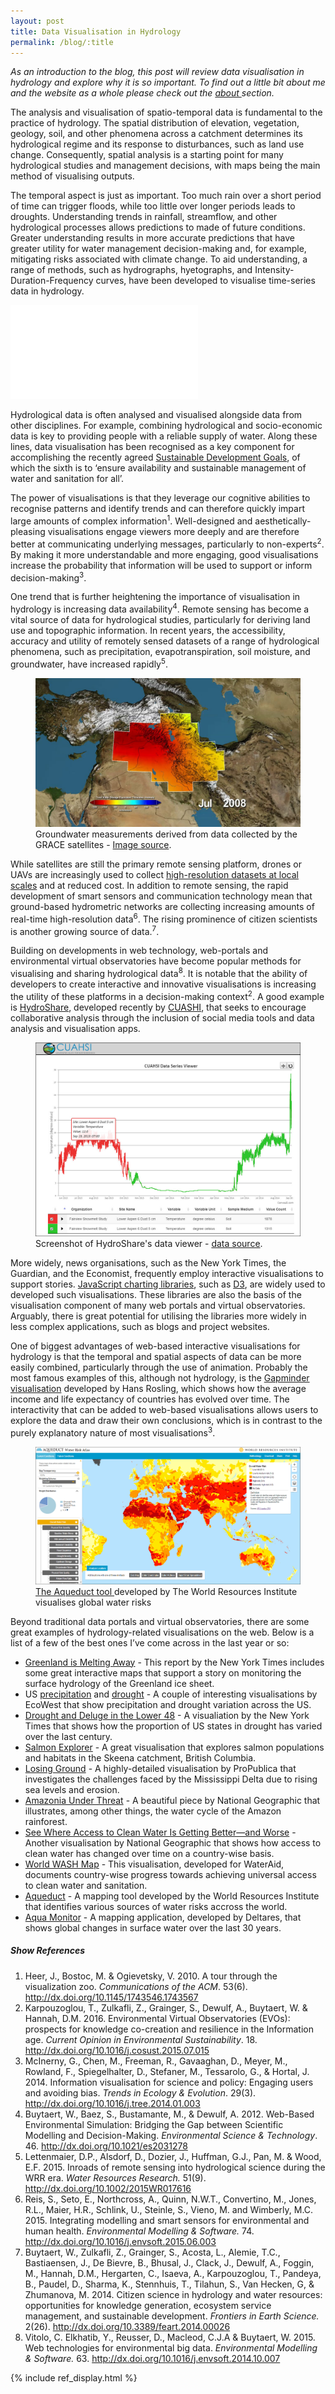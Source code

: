```yaml
---
layout: post
title: Data Visualisation in Hydrology
permalink: /blog/:title
---
```


_As an introduction to the blog, this post will review data visualisation in hydrology and explore why it is so important. To find out a little bit about me and the website as a whole please check out the <a href="../about">about </a> section._

The analysis and visualisation of spatio-temporal data is fundamental to  the practice of hydrology. The spatial distribution of elevation, vegetation, geology, soil, and other phenomena across a catchment determines its hydrological regime and its response to disturbances, such as land use change. Consequently, spatial analysis is a starting point for many hydrological studies and management decisions, with maps being the main method of visualising outputs. 

The temporal aspect is just as important. Too much rain over a short period of time can trigger floods, while too little over longer periods leads to droughts. Understanding trends in rainfall, streamflow, and other hydrological processes allows predictions to made of future conditions. Greater understanding results in more accurate predictions that have greater utility for water management decision-making and, for example, mitigating risks associated with climate change. To aid understanding, a range of methods, such as hydrographs, hyetographs, and Intensity-Duration-Frequency curves, have been developed to visualise time-series data in hydrology. 

<iframe src="../visualisations/lyd-annual-hydrograph.html" style="border:none;" scrolling="no"></iframe>

Hydrological data is often analysed and visualised alongside data from other disciplines. For example, combining hydrological and socio-economic data is key to providing people with a reliable supply of water. Along these lines, data visualisation has been recognised as a key component for accomplishing the recently agreed <a href="https://sustainabledevelopment.un.org/?menu=1300">Sustainable Development Goals</a>, of which the sixth is to ‘ensure availability and sustainable management of water and sanitation for all’. 

The power of visualisations is that they leverage our cognitive abilities to recognise patterns and identify trends and can therefore quickly impart large amounts of complex information<sup>1</sup>.  Well-designed and aesthetically-pleasing visualisations engage viewers more deeply and are therefore better at communicating underlying messages, particularly to non-experts<sup>2</sup>. By making it more understandable and more engaging, good visualisations increase the probability that information will be used to support or inform decision-making<sup>3</sup>. 

One trend that is further heightening the importance of visualisation in hydrology is increasing data availability<sup>4</sup>. Remote sensing has become a vital source of data for hydrological studies, particularly for deriving land use and topographic information.  In recent years, the accessibility, accuracy and utility of remotely sensed datasets of a range of hydrological phenomena, such as precipitation, evapotranspiration, soil moisture, and groundwater, have increased rapidly<sup>5</sup>.

<figure>
 <img src="../assets/images/grace.jpg">
 <figcaption>Groundwater measurements derived from data collected by the GRACE satellites - <a href="http://www.jpl.nasa.gov/news/news.php?release=2013-054">Image source</a>.</figcaption>
</figure>

While satellites are still the primary remote sensing platform, drones or UAVs are increasingly used to collect <a href="http://www.iwmi.cgiar.org/2015/09/elevated-learning/">high-resolution datasets at local scales</a> and at reduced cost. In addition to remote sensing, the rapid development of smart sensors and communication technology mean that ground-based hydrometric networks are collecting increasing amounts of real-time high-resolution data<sup>6</sup>. The rising prominence of citizen scientists is another growing source of data.<sup>7</sup>. 

Building on developments in web technology, web-portals and environmental virtual observatories have become popular methods for visualising and sharing hydrological data<sup>8</sup>.  It is notable that the ability of developers to create interactive and innovative visualisations is increasing the utility of these platforms in a decision-making context<sup>2</sup>. A good example is <a href="https://www.hydroshare.org/">HydroShare</a>, developed recently by <a href="https://www.cuahsi.org/">CUASHI</a>, that seeks to encourage collaborative analysis through the inclusion of social media tools and data analysis and visualisation apps. 

<figure>
 <img src="../assets/images/hydroshare.JPG">
 <figcaption>Screenshot of HydroShare's data viewer - <a href="https://www.hydroshare.org/resource/7be4a9c2f43b407f85aaf1154612d6a3/">data source</a>.</figcaption>
</figure>

More widely, news organisations, such as the New York Times, the Guardian, and the Economist, frequently employ interactive visualisations to support stories. <a href="https://en.wikipedia.org/wiki/Comparison_of_JavaScript_charting_frameworks">JavaScript charting libraries</a>, such as <a href="https://d3js.org/">D3</a>, are widely used to developed such visualisations. These libraries are also the basis of the visualisation component of many web portals and virtual observatories. Arguably, there is great potential for utilising the libraries more widely in less complex applications, such as blogs and project websites.

One of biggest advantages of web-based interactive visualisations for hydrology is that the temporal and spatial aspects of data can be more easily combined, particularly through the use of animation. Probably the most famous examples of this, although not hydrology, is the <a href="https://www.gapminder.org/tools/#_chart-type=bubbles">Gapminder visualisation</a> developed by Hans Rosling, which shows how the average income and life expectancy of countries has evolved over time. The interactivity that can be added to web-based visualisations allows users to explore the data and draw their own conclusions, which is in contrast to the purely explanatory nature of most visualisations<sup>3</sup>.  

<figure>
 <img src="../assets/images/aqueduct.JPG">
 <figcaption><a href="http://www.wri.org/our-work/project/aqueduct">The Aqueduct tool </a> developed by The World Resources Institute visualises global water risks</figcaption>
</figure>

Beyond traditional data portals and virtual observatories, there are some great examples of hydrology-related visualisations on the web. Below is a list of a few of the best ones I’ve come across in the last year or so: 

<ul>
<li><a href="http://www.nytimes.com/interactive/2015/10/27/world/greenland-is-melting-away.html">Greenland is Melting Away</a> - This report by the New York Times includes some great interactive maps that support a story on monitoring the surface hydrology of the Greenland ice sheet.</li>
<li>US <a href="http://vis.ecowest.org/interactive/precip.php#s=conus&m=regular&h=1">precipitation</a> and <a href=""> drought</a> - A couple of interesting visualisations by EcoWest that show  precipitation and drought variation across the US.</li> 
<li><a href="http://www.nytimes.com/interactive/2012/08/11/sunday-review/drought-history.html">Drought and Deluge in the Lower 48</a> - A visualiation by the New York Times that shows how the proportion of US states in drought has varied over the last century.</li>
<li><a href="http://salmonexplorer.ca/#skeena/">Salmon Explorer</a> - A great visualisation that explores salmon populations and habitats in the Skeena catchment, British Columbia.</li>
<li><a href="http://projects.propublica.org/louisiana/#">Losing Ground</a> - A highly-detailed visualisation by ProPublica that investigates the challenges faced by the Mississippi Delta due to rising sea levels and erosion.</li>
<li><a href="http://www.nationalgeographic.com/climate-change/explore-amazonia/#/Art/WaterCycle/?focus=WaterNutrients">Amazonia Under Threat</a> - A beautiful piece by National Geographic that illustrates, among other things, the water cycle of the Amazon rainforest.</li>
<li><a href="http://www.nationalgeographic.com/clean-water-access-around-the-world/#select/TOT/total">See Where Access to Clean Water Is Getting Better—and Worse</a> - Another visualisation by National Geographic that shows how access to clean water has changed over time on a country-wise basis.</li>
<li><a href="http://www.wateraid.org/what-we-do/the-crisis/statistics/world-wash-map">World WASH Map</a> - This visualisation, developed for WaterAid, documents country-wise progress towards achieving universal access to clean water and sanitation.</li>
<li><a href="http://www.wri.org/applications/maps/aqueduct-atlas/#x=8.00&y=0.30&s=ws!20!28!c&t=waterrisk&w=def&g=0&i=BWS-16!WSV-4!SV-2!HFO-4!DRO-4!STOR-8!GW-8!WRI-4!ECOS-2!MC-4!WCG-8!ECOV-2!&tr=ind-1!prj-1&l=3&b=terrain&m=group">Aqueduct</a> - A mapping tool developed by the World Resources Institute that identifies various sources of water risks accross the world.</li>
<li><a href="http://aqua-monitor.appspot.com/">Aqua Monitor</a> - A mapping application, developed by Deltares, that shows global changes in surface water over the last 30 years.</li>
</ul>

<h5 class="ref-title">Show References</h5>
<ol class="references">
 <li> Heer, J., Bostoc, M. & Ogievetsky, V. 2010. A tour through the visualization zoo. <em>Communications of the ACM</em>. 53(6). <a href="http://dx.doi.org/10.1145/1743546.1743567">http://dx.doi.org/10.1145/1743546.1743567</a></li>
 <li> Karpouzoglou, T., Zulkafli, Z., Grainger, S., Dewulf, A., Buytaert, W. & Hannah, D.M. 2016. Environmental Virtual Observatories (EVOs): prospects for knowledge co-creation and resilience in the Information age. <em>Current Opinion in Environmental Sustainability</em>. 18. <a href="http://dx.doi.org/10.1016/j.cosust.2015.07.015">http://dx.doi.org/10.1016/j.cosust.2015.07.015</a></li>
 <li>McInerny, G., Chen, M., Freeman, R., Gavaaghan, D., Meyer, M., Rowland, F., Spiegelhalter, D., Stefaner, M., Tessarolo, G., & Hortal, J. 2014. Information visualisation for science and policy: Engaging users and avoiding bias. <em>Trends in Ecology & Evolution</em>. 29(3). <a href="http://dx.doi.org/10.1016/j.tree.2014.01.003">http://dx.doi.org/10.1016/j.tree.2014.01.003</a></li>
 <li>Buytaert, W., Baez, S., Bustamante, M., & Dewulf, A. 2012. Web-Based Environmental Simulation: Bridging the Gap between Scientific Modelling and Decision-Making. <em>Environmental Science & Technology</em>. 46. <a href="http://pubs.acs.org/doi/abs/10.1021/es2031278">http://dx.doi.org/10.1021/es2031278</a></li>
 <li>Lettenmaier, D.P., Alsdorf, D., Dozier, J., Huffman, G.J., Pan, M. & Wood, E.F. 2015. Inroads of remote sensing into hydrological science during the WRR era. <em>Water Resources Research.</em> 51(9). <a href="http://onlinelibrary.wiley.com/doi/10.1002/2015WR017616/abstract">http://dx.doi.org/10.1002/2015WR017616</a></li>
 <li>Reis, S., Seto, E., Northcross, A., Quinn, N.W.T., Convertino, M., Jones, R.L., Maier, H.R., Schlink, U., Steinle, S., Vieno, M. and Wimberly, M.C. 2015. Integrating modelling and smart sensors for environmental and human health. <em>Environmental Modelling & Software.</em> 74.  <a href="http://dx.doi.org/10.1016/j.envsoft.2015.06.003">http://dx.doi.org/10.1016/j.envsoft.2015.06.003</a></li>
 <li>Buytaert, W., Zulkafli, Z., Grainger, S., Acosta, L., Alemie, T.C., Bastiaensen, J., De Bievre, B., Bhusal, J., Clack, J., Dewulf, A., Foggin, M., Hannah, D.M., Hergarten, C., Isaeva, A., Karpouzoglou, T., Pandeya, B., Paudel, D., Sharma, K., Stennhuis, T., Tilahun, S., Van Hecken, G, & Zhumanova, M. 2014. Citizen science in hydrology and water resources: opportunities for knowledge generation, ecosystem service management, and sustainable development. <em>Frontiers in Earth Science.</em> 2(26). <a href="http://dx.doi.org/10.3389/feart.2014.00026 ">http://dx.doi.org/10.3389/feart.2014.00026</a></li>
 <li>Vitolo, C. Elkhatib, Y., Reusser, D., Macleod, C.J.A & Buytaert, W. 2015. Web technologies for environmental big data. <em>Environmental Modelling & Software.</em> 63. <a href="http://dx.doi.org/10.1016/j.envsoft.2014.10.007">http://dx.doi.org/10.1016/j.envsoft.2014.10.007</a> </li>
</ol>

<script type="text/javascript" src="/assets/js/libs/jquery-3.0.0.min.js"></script>
{% include ref_display.html %}



